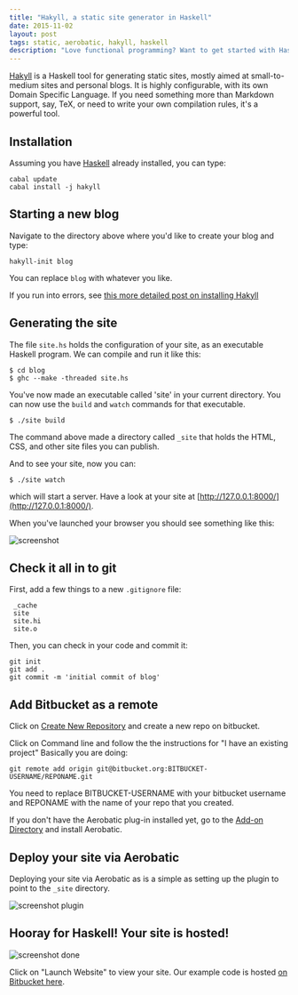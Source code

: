 ```yaml
---
title: "Hakyll, a static site generator in Haskell"
date: 2015-11-02
layout: post
tags: static, aerobatic, hakyll, haskell
description: "Love functional programming? Want to get started with Haskell? Try out Hakyll, a static site generator."
---
```

[Hakyll](http://jaspervdj.be/hakyll/) is a Haskell tool for generating static sites, mostly aimed at small-to-medium sites and personal blogs. It is highly configurable, with its own Domain Specific Language. If you need something more than Markdown support, say, TeX, or need to write your own compilation rules, it's a powerful tool.

## Installation
Assuming you have [Haskell](https://github.com/commercialhaskell/stack#the-haskell-tool-stack) already installed, you can type:

```
cabal update
cabal install -j hakyll
```

## Starting a new blog
Navigate to the directory above where you'd like to create your blog and type:

```
hakyll-init blog
```

You can replace `blog` with whatever you like.

If you run into errors, see [this more detailed post on installing Hakyll](http://jaspervdj.be/hakyll/tutorials/01-installation.html)

## Generating the site

The file `site.hs` holds the configuration of your site, as an executable
Haskell program. We can compile and run it like this:

    $ cd blog
    $ ghc --make -threaded site.hs

You've now made an executable called 'site' in your current directory. You can
now use the `build` and `watch` commands for that executable.

    $ ./site build

The command above made a directory called `_site` that holds the HTML, CSS, and other site files you can publish.

And to see your site, now you can:

    $ ./site watch

which will start a server.  Have a look at your site at
[http://127.0.0.1:8000/](http://127.0.0.1:8000/).

When you've launched your browser you should see something like this:

<img alt="screenshot" class="img-responsive" src="/content/images/hakyll/hakyll-default-page.png">


## Check it all in to git

First, add a few things to a new `.gitignore` file:

```
 _cache
 site
 site.hi
 site.o
```

Then, you can check in your code and commit it:

```
git init
git add .
git commit -m 'initial commit of blog'
```

## Add Bitbucket as a remote
Click on [Create New Repository](https://bitbucket.org/repo/create)
and create a new repo on bitbucket.

Click on Command line and follow the the instructions for "I have an existing project" Basically you are doing:
```
git remote add origin git@bitbucket.org:BITBUCKET-USERNAME/REPONAME.git
```
You need to replace BITBUCKET-USERNAME with your bitbucket username and REPONAME with the name of your repo that you created.

If you don't have the Aerobatic plug-in installed yet, go to the [Add-on Directory](https://bitbucket.org/account/addon-directory/) and install Aerobatic.

## Deploy your site via Aerobatic

Deploying your site via Aerobatic as is a simple as setting up the plugin to point to the `_site` directory.

<img alt="screenshot plugin" class="img-responsive" src="/content/images/hakyll/hakyll-link-repo-aerobatic.png">

## Hooray for Haskell! Your site is hosted!

<img alt="screenshot done" class="img-responsive" src="/content/images/hakyll/hakyll-done.png">

Click on "Launch Website" to view your site.
Our example code is hosted [on Bitbucket here](https://bitbucket.org/aerobatic/hakyll-demo/).
